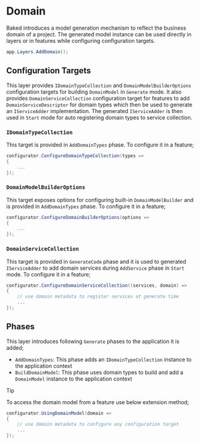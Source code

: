 # Domain

Baked introduces a model generation mechanism to reflect the business domain of
a project. The generated model instance can be used directly in layers or in
features while configuring configuration targets.

```csharp
app.Layers.AddDomain();
```

## Configuration Targets

This layer provides `IDomainTypeCollection` and `DomainModelBuilderOptions`
configuration targets for building `DomainModel` in `Generate` mode. It also
provides `DomainServiceCollection` configuration target for features to add
`DomainServiceDescriptor` for domain types which then be used to generate an
`IServiceAdder` implementation. The generated `IServiceAdder` is then
used in `Start` mode for auto registering domain types to service collection.

### `IDomainTypeCollection`

This target is provided in `AddDomainTypes` phase. To configure it in a feature;

```csharp
configurator.ConfigureDomainTypeCollection(types =>
{
    ...
});
```

### `DomainModelBuilderOptions`

This target exposes options for configuring built-in `DomainModelBuilder` and is
provided in `AddDomainTypes` phase. To configure it in a feature;

```csharp
configurator.ConfigureDomainBuilderOptions(options =>
{
    ...
});
```

### `DomainServiceCollection`

This target is provided in `GenerateCode` phase and it is used to generated
`IServiceAdder` to add domain services during `AddService` phase in `Start`
mode. To configure it in a feature;

```csharp
configurator.ConfigureDomainServiceCollection((services, domain) =>
{
    // use domain metadata to register services at generate time
    ...
});
```

## Phases

This layer introduces following `Generate` phases to the application it is added;

- `AddDomainTypes`: This phase adds an `IDomainTypeCollection` instance to the
  application context
- `BuildDomainModel`: This phase uses domain types to build and add a
  `DomainModel` instance to the application context

> [!TIP]
>
> To access the domain model from a feature use below extension method;
>
> ```csharp
> configurator.UsingDomainModel(domain =>
> {
>     // use domain metadata to configure any configuration target
>     ...
> });
> ```
